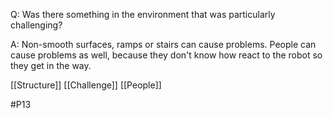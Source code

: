 Q: Was there something in the environment that was particularly challenging?

A: Non-smooth surfaces, ramps or stairs can cause problems. People can cause problems as well, because they don't know how react to the robot so they get in the way.

[[Structure]]
[[Challenge]]
[[People]]

#P13 